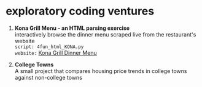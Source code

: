 # exploratory coding ventures


1. **Kona Grill Menu - an HTML parsing exercise**  
   interactively browse the dinner menu scraped live from the restaurant's website  
   `script: 4fun_html_KONA.py`  
   `website:` [Kona Grill Dinner Menu](http://www.konagrill.com/menu/dinner)

2. **College Towns**  
   A small project that compares housing price trends in college towns against non-college towns







